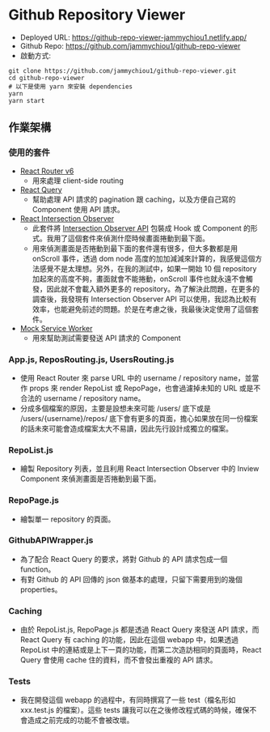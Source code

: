 # Github Repository Viewer
- Deployed URL: https://github-repo-viewer-jammychiou1.netlify.app/
- Github Repo: https://github.com/jammychiou1/github-repo-viewer
- 啟動方式:
```={bash}
git clone https://github.com/jammychiou1/github-repo-viewer.git
cd github-repo-viewer
# 以下是使用 yarn 來安裝 dependencies
yarn
yarn start
```

## 作業架構

### 使用的套件

- [React Router v6](https://reactrouter.com/)
    - 用來處理 client-side routing
- [React Query](https://react-query.tanstack.com/)
    - 幫助處理 API 請求的 pagination 跟 caching，以及方便自己寫的 Component 使用 API 請求。
- [React Intersection Observer](https://github.com/thebuilder/react-intersection-observer)
    - 此套件將 [Intersection Observer API](https://developer.mozilla.org/en-US/docs/Web/API/Intersection_Observer_API) 包裝成 Hook 或 Component 的形式。我用了這個套件來偵測什麼時候畫面捲動到最下面。
    - 用來偵測畫面是否捲動到最下面的套件還有很多，但大多數都是用 onScroll 事件，透過 dom node 高度的加加減減來計算的，我感覺這個方法感覺不是太理想。另外，在我的測試中，如果一開始 10 個 repository 加起來的高度不夠，畫面就會不能捲動，onScroll 事件也就永遠不會觸發，因此就不會載入額外更多的 repository。為了解決此問題，在更多的調查後，我發現有 Intersection Observer API 可以使用，我認為比較有效率，也能避免前述的問題。於是在考慮之後，我最後決定使用了這個套件。
- [Mock Service Worker](https://mswjs.io/)
    - 用來幫助測試需要發送 API 請求的 Component

### App.js, ReposRouting.js, UsersRouting.js
- 使用 React Router 來 parse URL 中的 username / repository name，並當作 props 來 render RepoList 或 RepoPage，也會過濾掉未知的 URL 或是不合法的 username / repository name。
- 分成多個檔案的原因，主要是設想未來可能 /users/ 底下或是 /users/{username}/repos/ 底下會有更多的頁面，擔心如果放在同一份檔案的話未來可能會造成檔案太大不易讀，因此先行設計成獨立的檔案。

### RepoList.js
- 繪製 Repository 列表，並且利用 React Intersection Observer 中的 Inview Component 來偵測畫面是否捲動到最下面。

### RepoPage.js
- 繪製單一 repository 的頁面。

### GithubAPIWrapper.js
- 為了配合 React Query 的要求，將對 Github 的 API 請求包成一個 function。
- 有對 Github 的 API 回傳的 json 做基本的處理，只留下需要用到的幾個 properties。

### Caching
- 由於 RepoList.js, RepoPage.js 都是透過 React Query 來發送 API 請求，而 React Query 有 caching 的功能，因此在這個 webapp 中，如果透過 RepoList 中的連結或是上下一頁的功能，而第二次造訪相同的頁面時，React Query 會使用 cache 住的資料，而不會發出重複的 API 請求。

### Tests
- 我在開發這個 webapp 的過程中，有同時撰寫了一些 test（檔名形如 xxx.test.js 的檔案）。這些 tests 讓我可以在之後修改程式碼的時候，確保不會造成之前完成的功能不會被改壞。
